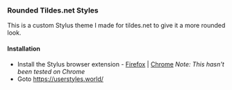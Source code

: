 ### Rounded Tildes.net Styles  
This is a custom Stylus theme I made for tildes.net to give it a more rounded look.

#### Installation  
 - Install the Stylus browser extension - [Firefox](https://addons.mozilla.org/en-US/firefox/addon/styl-us/) | [Chrome](https://chrome.google.com/webstore/detail/stylus/clngdbkpkpeebahjckkjfobafhncgmne)
  _Note: This hasn't been tested on Chrome_
 - Goto https://userstyles.world/
